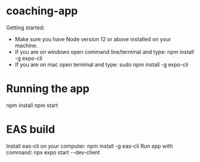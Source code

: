 # coaching-app

Getting started: 
- Make sure you have Node version 12 or above installed on your machine.
- If you are on windows open command line/terminal and type: npm install -g expo-cli
- If you are on mac open terminal and type: sudo npm install -g expo-cli

# Running the app

npm install 
npm start

# EAS build

Install eas-cli on your computer: npm install -g eas-cli
Run app with command: npx expo start --dev-client 
